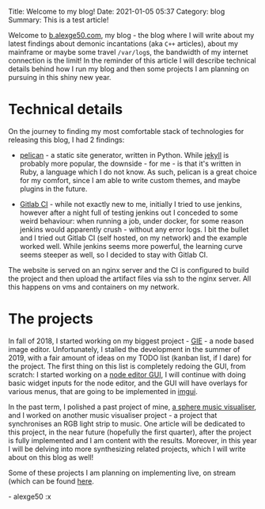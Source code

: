 Title:  Welcome to my blog!
Date: 2021-01-05 05:37
Category: blog
Summary: This is a test article!

Welcome to [b.alexge50.com](https://b.alexge50.com), my blog - the blog where 
I will write about my latest findings about demonic incantations (aka `C++` articles), about my mainframe
or maybe some travel `/var/log`s, the bandwidth of my internet connection is the limit!
In the reminder of this article I will describe technical details behind how I run my blog and 
then some projects I am planning on pursuing in this shiny new year. 

# Technical details
On the journey to finding my most comfortable stack of technologies for releasing this blog, I had 2 findings:

* [pelican](https://blog.getpelican.com/) - a static site generator, written in Python. 
While [jekyll](https://jekyllrb.com/) is probably more popular, the downside - for me - is that it's written in Ruby, a language which I do not know. 
As such, pelican is a great choice for my comfort, since I am able to write custom themes, and maybe plugins in the future.

* [Gitlab CI](https://docs.gitlab.com/ee/ci/) - while not exactly new to me, initially I tried to use jenkins, 
however after a night full of testing jenkins out I conceded to some weird behaviour: when running a job, under docker, 
for some reason jenkins would apparently crush - without any error logs. 
I bit the bullet and I tried out Gitlab CI (self hosted, on my network) and the example worked well. 
While jenkins seems more powerful, the learning curve seems steeper as well, so I decided to stay with Gitlab CI.

The website is served on an nginx server and the CI is configured to build the project 
and then upload the artifact files via ssh to the nginx server. 
All this happens on vms and containers on my network.

# The projects
In fall of 2018, I started working on my biggest project - [GIE](https://github.com/alexge50/gie) - a node based image editor. 
Unfortunately, I stalled the development in the summer of 2019, 
with a fair amount of ideas on my TODO list (kanban list, if I dare) for the project. 
The first thing on this list is completely redoing the GUI, from scratch: 
I started working on a [node editor GUI](https://github.com/alexge50/NodeEditor), 
I will continue with doing basic widget inputs for the node editor, and the GUI will have overlays for various menus, 
that are going to be implemented in [imgui](https://github.com/ocornut/imgui).

In the past term, I polished a past project of mine, [a sphere music visualiser](https://www.youtube.com/watch?v=QCSV2f6JyZw),
and I worked on another music visualiser project - a project that synchronises an RGB light strip to music. 
One article will be dedicated to this project, in the near future (hopefully the first quarter), 
after the project is fully implemented and I am content with the results. 
Moreover, in this year I will be delving into more synthesizing related projects, 
which I will write about on this blog as well!

Some of these projects I am planning on implementing live, 
on stream (which can be found [here](https://www.twitch.tv/alexge50).

\- alexge50 :x